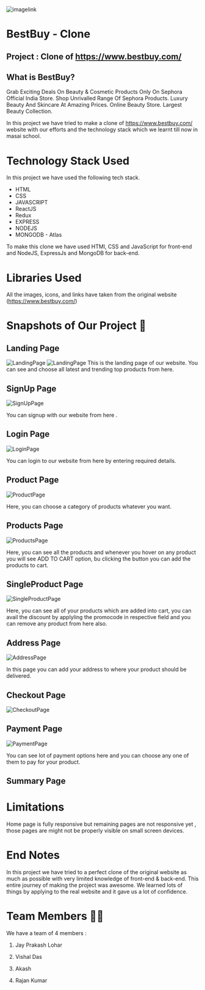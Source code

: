 ![imagelink](static/images/tech_hub.png)

# BestBuy - Clone

## Project : Clone of https://www.bestbuy.com/

## What is BestBuy?

Grab Exciting Deals On Beauty & Cosmetic Products Only On Sephora Official India Store. Shop Unrivalled Range Of Sephora Products. Luxury Beauty And Skincare At Amazing Prices. Online Beauty Store. Largest Beauty Collection.

In this project we have tried to make a clone of https://www.bestbuy.com/ website with our efforts and the technology stack which we learnt till now in masai school.

# Technology Stack Used

In this project we have used the following tech stack.

- HTML
- CSS
- JAVASCRIPT
- ReactJS
- Redux
- EXPRESS
- NODEJS
- MONGODB - Atlas

To make this clone we have used HTMl, CSS and JavaScript for front-end and NodeJS, ExpressJs and MongoDB for back-end.

# Libraries Used

All the images, icons, and links have taken from the original website (https://www.bestbuy.com/)

# Snapshots of Our Project 📸

## Landing Page

![LandingPage](static/images/LandingPage.png)
![LandingPage](static/images/home1.png)
This is the landing page of our website. You can see and choose all latest and trending top products from here.

## SignUp Page

![SignUpPage](static/images/SignupPage.png)

You can signup with our website from here .

## Login Page

![LoginPage](static/images/LoginPage.png)

You can login to our website from here by entering required details.

## Product Page

![ProductPage](static/images/ProductPage1.png)

Here, you can choose a category of products whatever you want.

## Products Page

![ProductsPage](static/images/ProductPage.png)

Here, you can see all the products and whenever you hover on any product you will see ADD TO CART option, bu clicking the button you can add the products to cart.

## SingleProduct Page

![SingleProductPage](static/images/SingleProductPage.png)

Here, you can see all of your products which are added into cart, you can avail the discount by applyling the promocode in respective field and you can remove any product from here also.

## Address Page

![AddressPage](static/images/AddressPage.png)

In this page you can add your address to where your product should be delivered.

## Checkout Page

![CheckoutPage](static/images/CheckoutPage.png)

## Payment Page

![PaymentPage](static/images/PaymentPage.png)

You can see lot of payment options here and you can choose any one of them to pay for your product.

## Summary Page

# Limitations

Home page is fully responsive but remaining pages are not responsive yet , those pages are might not be properly visible on small screen devices.

# End Notes

In this project we have tried to a perfect clone of the original website as much as possible with very limited knowledge of front-end & back-end.
This entire journey of making the project was awesome. We learned lots of things by applying to the real website and it gave us a lot of confidence.

# Team Members 🤝🏻

We have a team of 4 members :

1. Jay Prakash Lohar

2. Vishal Das

3. Akash

4. Rajan Kumar
